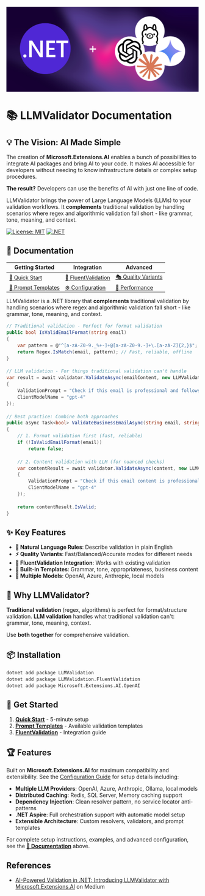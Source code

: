 
![](docs/assets/Dotnet+LLMModels.jpg)

# 📚 LLMValidator Documentation

## 💡 The Vision: AI Made Simple

The creation of **Microsoft.Extensions.AI** enables a bunch of possibilities to integrate AI packages and bring AI to your code. It makes AI accessible for developers without needing to know infrastructure details or complex setup procedures.

**The result?** Developers can use the benefits of AI with just one line of code.

LLMValidator brings the power of Large Language Models (LLMs) to your validation workflows. It **complements** traditional validation by handling scenarios where regex and algorithmic validation fall short - like grammar, tone, meaning, and context.

[![License: MIT](https://img.shields.io/badge/License-MIT-blue.svg)](LICENSE)
[![.NET](https://img.shields.io/badge/.NET-9.0-purple.svg)](https://dotnet.microsoft.com/)

## 📖 Documentation

| Getting Started | Integration | Advanced |
|-----------------|-------------|----------|
| [🎯 Quick Start](https://github.com/gor8808/LLMValidator/blob/master/docs/QuickStart.md) | [🔄 FluentValidation](https://github.com/gor8808/LLMValidator/blob/master/docs/FluentValidation.md) | [🎭 Quality Variants](https://github.com/gor8808/LLMValidator/blob/master/docs/QualityVariants.md) |
| [📝 Prompt Templates](https://github.com/gor8808/LLMValidator/blob/master/docs/PromptTemplates.md) | [⚙️ Configuration](https://github.com/gor8808/LLMValidator/blob/master/docs/Configuration.md) | [🚀 Performance](https://github.com/gor8808/LLMValidator/blob/master/docs/Performance.md) |

LLMValidator is a .NET library that **complements** traditional validation by handling scenarios where regex and algorithmic validation fall short - like grammar, tone, meaning, and context.

```csharp
// Traditional validation - Perfect for format validation
public bool IsValidEmailFormat(string email)
{
    var pattern = @"^[a-zA-Z0-9._%+-]+@[a-zA-Z0-9.-]+\.[a-zA-Z]{2,}$";
    return Regex.IsMatch(email, pattern); // Fast, reliable, offline
}

// LLM validation - For things traditional validation can't handle
var result = await validator.ValidateAsync(emailContent, new LLMValidationOptions
{
    ValidationPrompt = "Check if this email is professional and follows business communication standards",
    ClientModelName = "gpt-4"
});

// Best practice: Combine both approaches
public async Task<bool> ValidateBusinessEmailAsync(string email, string content)
{
    // 1. Format validation first (fast, reliable)
    if (!IsValidEmailFormat(email))
        return false;

    // 2. Content validation with LLM (for nuanced checks)
    var contentResult = await validator.ValidateAsync(content, new LLMValidationOptions
    {
        ValidationPrompt = "Check if this email content is professional and appropriate",
        ClientModelName = "gpt-4"
    });

    return contentResult.IsValid;
}
```

## ✨ Key Features

- **🧠 Natural Language Rules**: Describe validation in plain English
- **⚡ Quality Variants**: Fast/Balanced/Accurate modes for different needs
- **🔄 FluentValidation Integration**: Works with existing validation
- **📝 Built-in Templates**: Grammar, tone, appropriateness, business content
- **🎯 Multiple Models**: OpenAI, Azure, Anthropic, local models

## 🌟 Why LLMValidator?

**Traditional validation** (regex, algorithms) is perfect for format/structure validation.
**LLM validation** handles what traditional validation can't: grammar, tone, meaning, context.

Use **both together** for comprehensive validation.

## 📦 Installation

```bash
dotnet add package LLMValidation
dotnet add package LLMValidation.FluentValidation
dotnet add package Microsoft.Extensions.AI.OpenAI
```

## 🚀 Get Started

1. **[Quick Start](https://github.com/gor8808/LLMValidator/blob/master/docs/QuickStart.md)** - 5-minute setup
2. **[Prompt Templates](https://github.com/gor8808/LLMValidator/blob/master/docs/PromptTemplates.md)** - Available validation templates
3. **[FluentValidation](https://github.com/gor8808/LLMValidator/blob/master/docs/FluentValidation.md)** - Integration guide

## 🏆 Features

Built on **Microsoft.Extensions.AI** for maximum compatibility and extensibility. See the [Configuration Guide](https://github.com/gor8808/LLMValidator/blob/master/docs/Configuration.md) for setup details including:

- **Multiple LLM Providers**: OpenAI, Azure, Anthropic, Ollama, local models
- **Distributed Caching**: Redis, SQL Server, Memory caching support
- **Dependency Injection**: Clean resolver pattern, no service locator anti-patterns
- **.NET Aspire**: Full orchestration support with automatic model setup
- **Extensible Architecture**: Custom resolvers, validators, and prompt templates

For complete setup instructions, examples, and advanced configuration, see the **[📖 Documentation](https://github.com/gor8808/LLMValidator/tree/master/docs)** above.

## References

- [AI-Powered Validation in .NET: Introducing LLMValidator with Microsoft.Extensions.AI](https://gor-grigoryan.medium.com/ai-powered-validation-in-net-introducing-llmvalidator-with-microsoft-extensions-ai-16029ef5d920) on Medium